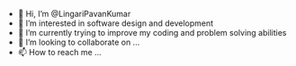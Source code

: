 - 👋 Hi, I’m @LingariPavanKumar
- 👀 I’m interested in software design and development
- 🌱 I’m currently trying to improve my coding and problem solving abilities
- 💞️ I’m looking to collaborate on ...
- 📫 How to reach me ...

<!---
LingariPavanKumar/LingariPavanKumar is a ✨ special ✨ repository because its `README.md` (this file) appears on your GitHub profile.
You can click the Preview link to take a look at your changes.
--->
